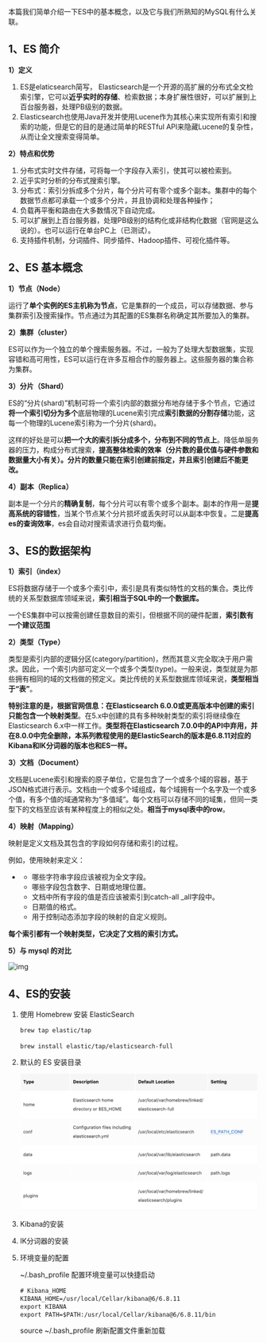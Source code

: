 本篇我们简单介绍一下ES中的基本概念，以及它与我们所熟知的MySQL有什么关联。

## 1、ES 简介

**1）定义**

1. ES是elaticsearch简写， Elasticsearch是一个开源的高扩展的分布式全文检索引擎，它可以**近乎实时的存储**、检索数据；本身扩展性很好，可以扩展到上百台服务器，处理PB级别的数据。
2. Elasticsearch也使用Java开发并使用Lucene作为其核心来实现所有索引和搜索的功能，但是它的目的是通过简单的RESTful API来隐藏Lucene的复杂性，从而让全文搜索变得简单。

**2）特点和优势**

1. 分布式实时文件存储，可将每一个字段存入索引，使其可以被检索到。
2. 近乎实时分析的分布式搜索引擎。
3. 分布式：索引分拆成多个分片，每个分片可有零个或多个副本。集群中的每个数据节点都可承载一个或多个分片，并且协调和处理各种操作；
4. 负载再平衡和路由在大多数情况下自动完成。
5. 可以扩展到上百台服务器，处理PB级别的结构化或非结构化数据（官网是这么说的）。也可以运行在单台PC上（已测试）。
6. 支持插件机制，分词插件、同步插件、Hadoop插件、可视化插件等。

## 2、ES 基本概念

**1）节点（Node）**

运行了**单个实例的ES主机称为节点**，它是集群的一个成员，可以存储数据、参与集群索引及搜索操作。节点通过为其配置的ES集群名称确定其所要加入的集群。

**2）集群（cluster）**

ES可以作为一个独立的单个搜索服务器。不过，一般为了处理大型数据集，实现容错和高可用性，ES可以运行在许多互相合作的服务器上。这些服务器的集合称为集群。

**3）分片（Shard）**

ES的“分片(shard)”机制可将一个索引内部的数据分布地存储于多个节点，它通过**将一个索引切分为多个**底层物理的Lucene索引完成**索引数据的分割存储**功能，这每一个物理的Lucene索引称为一个分片(shard)。

这样的好处是可以**把一个大的索引拆分成多个，分布到不同的节点上**。降低单服务器的压力，构成分布式搜索，**提高整体检索的效率（分片数的最优值与硬件参数和数据量大小有关）。**分片的数量**只能在索引创建前指定，并且索引创建后不能更改。**

**4）副本（Replica）**

副本是一个分片的**精确复制**，每个分片可以有零个或多个副本。副本的作用一是**提高系统的容错性**，当某个节点某个分片损坏或丢失时可以从副本中恢复。二是**提高es的查询效率**，es会自动对搜索请求进行负载均衡。

## 3、ES的数据架构

**1）索引（index）**

ES将数据存储于一个或多个索引中，索引是具有类似特性的文档的集合。类比传统的关系型数据库领域来说，**索引相当于SQL中的一个数据库。**

一个ES集群中可以按需创建任意数目的索引，但根据不同的硬件配置，**索引数有一个建议范围**

**2）类型（Type）**

类型是索引内部的逻辑分区(category/partition)，然而其意义完全取决于用户需求。因此，一个索引内部可定义一个或多个类型(type)。一般来说，类型就是为那些拥有相同的域的文档做的预定义。类比传统的关系型数据库领域来说，**类型相当于“表”**。

**特别注意的是，**根据官网信息：在Elasticsearch 6.0.0或更高版本中创建的索引**只能包含一个映射类型**。在5.x中创建的具有多种映射类型的索引将继续像在Elasticsearch 6.x中一样工作。**类型将在Elasticsearch 7.0.0中的API中弃用，并在8.0.0中完全删除，本系列教程使用的是ElasticSearch的版本是6.8.11对应的Kibana和IK分词器的版本也和ES一样。**

**3）文档（Document）**

文档是Lucene索引和搜索的原子单位，它是包含了一个或多个域的容器，基于JSON格式进行表示。文档由一个或多个域组成，每个域拥有一个名字及一个或多个值，有多个值的域通常称为“多值域”。每个文档可以存储不同的域集，但同一类型下的文档至应该有某种程度上的相似之处。**相当于mysql表中的row**。

**4）映射（Mapping）**

映射是定义文档及其包含的字段如何存储和索引的过程。

例如，使用映射来定义：

- - 哪些字符串字段应该被视为全文字段。
  - 哪些字段包含数字、日期或地理位置。
  - 文档中所有字段的值是否应该被索引到catch-all _all字段中。
  - 日期值的格式。
  - 用于控制动态添加字段的映射的自定义规则。

**每个索引都有一个映射类型，它决定了文档的索引方式。**

**5）与 mysql 的对比**

![img](https://pic4.zhimg.com/80/v2-60e13437fac9b43c13fc2f33a8de817b_1440w.jpg)

## 4、ES的安装

1. 使用 Homebrew 安装 ElasticSearch

   ```shell
   brew tap elastic/tap
   
   brew install elastic/tap/elasticsearch-full
   ```

2. 默认的 ES 安装目录

   ![image-20201102170625953](img/深入学习ElasticSearch_01_基础介绍/image-20201102170625953.png)

3. Kibana的安装

4. IK分词器的安装

5. 环境变量的配置

   ~/.bash_profile 配置环境变量可以快捷启动

   ```shell
   # Kibana_HOME
   KIBANA_HOME=/usr/local/Cellar/kibana@6/6.8.11
   export KIBANA
   export PATH=$PATH:/usr/local/Cellar/kibana@6/6.8.11/bin
   ```

   source ~/.bash_profile  刷新配置文件重新加载